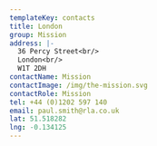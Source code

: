 ```yaml
---
templateKey: contacts
title: London
group: Mission
address: |-
  36 Percy Street<br/>
  London<br/>
  W1T 2DH
contactName: Mission
contactImage: /img/the-mission.svg
contactRole: Mission
tel: +44 (0)1202 597 140
email: paul.smith@rla.co.uk
lat: 51.518282
lng: -0.134125
---
```


